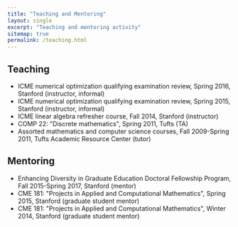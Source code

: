 ```yaml
---
title: "Teaching and Mentoring"
layout: single
excerpt: "Teaching and mentoring activity"
sitemap: true
permalink: /teaching.html
---
```



## Teaching
- ICME numerical optimization qualifying examination review, Spring 2016, Stanford (instructor, informal)
- ICME numerical optimization qualifying examination review, Spring 2015, Stanford (instructor, informal)
- ICME linear algebra refresher course, Fall 2014, Stanford (instructor)
- COMP 22: "Discrete mathematics", Spring 2011, Tufts (TA)
- Assorted mathematics and computer science courses, Fall 2009-Spring 2011, Tufts Academic Resource Center (tutor)

## Mentoring
- Enhancing Diversity in Graduate Education Doctoral Fellowship Program, Fall 2015-Spring 2017, Stanford (mentor)
- CME 181: "Projects in Applied and Computational Mathematics", Spring 2015, Stanford (graduate student mentor)
- CME 181: "Projects in Applied and Computational Mathematics", Winter 2014, Stanford (graduate student mentor)